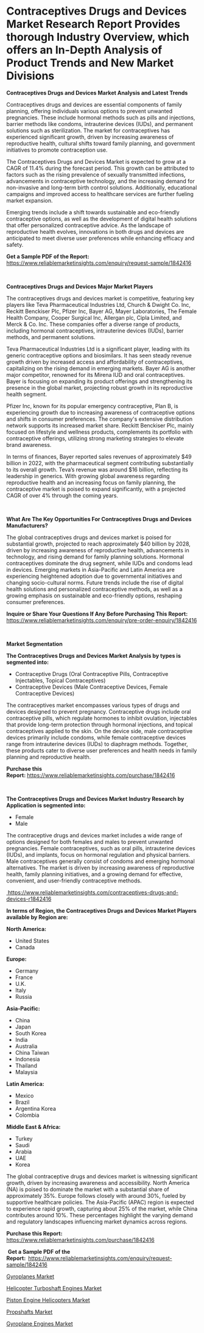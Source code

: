 <p><h1>Contraceptives Drugs and Devices Market Research Report Provides thorough Industry Overview, which offers an In-Depth Analysis of Product Trends and New Market Divisions</h1></p><p><strong>Contraceptives Drugs and Devices Market Analysis and Latest Trends</strong></p>
<p><p>Contraceptives drugs and devices are essential components of family planning, offering individuals various options to prevent unwanted pregnancies. These include hormonal methods such as pills and injections, barrier methods like condoms, intrauterine devices (IUDs), and permanent solutions such as sterilization. The market for contraceptives has experienced significant growth, driven by increasing awareness of reproductive health, cultural shifts toward family planning, and government initiatives to promote contraception use.</p><p>The Contraceptives Drugs and Devices Market is expected to grow at a CAGR of 11.4% during the forecast period. This growth can be attributed to factors such as the rising prevalence of sexually transmitted infections, advancements in contraceptive technology, and the increasing demand for non-invasive and long-term birth control solutions. Additionally, educational campaigns and improved access to healthcare services are further fueling market expansion. </p><p>Emerging trends include a shift towards sustainable and eco-friendly contraceptive options, as well as the development of digital health solutions that offer personalized contraceptive advice. As the landscape of reproductive health evolves, innovations in both drugs and devices are anticipated to meet diverse user preferences while enhancing efficacy and safety.</p></p>
<p><strong>Get a Sample PDF of the Report:&nbsp;</strong> <a href="https://www.reliablemarketinsights.com/enquiry/request-sample/1842416?utm_campaign=1331&utm_medium=2&utm_source=Github&utm_content=ia&utm_term=16102024&utm_id=contraceptives-drugs-and-devices">https://www.reliablemarketinsights.com/enquiry/request-sample/1842416</a></p>
<p>&nbsp;</p>
<p><strong>Contraceptives Drugs and Devices Major Market Players</strong></p>
<p><p>The contraceptives drugs and devices market is competitive, featuring key players like Teva Pharmaceutical Industries Ltd, Church & Dwight Co. Inc, Reckitt Benckiser Plc, Pfizer Inc, Bayer AG, Mayer Laboratories, The Female Health Company, Cooper Surgical Inc, Allergan plc, Cipla Limited, and Merck & Co. Inc. These companies offer a diverse range of products, including hormonal contraceptives, intrauterine devices (IUDs), barrier methods, and permanent solutions.</p><p>Teva Pharmaceutical Industries Ltd is a significant player, leading with its generic contraceptive options and biosimilars. It has seen steady revenue growth driven by increased access and affordability of contraceptives, capitalizing on the rising demand in emerging markets. Bayer AG is another major competitor, renowned for its Mirena IUD and oral contraceptives. Bayer is focusing on expanding its product offerings and strengthening its presence in the global market, projecting robust growth in its reproductive health segment.</p><p>Pfizer Inc, known for its popular emergency contraceptive, Plan B, is experiencing growth due to increasing awareness of contraceptive options and shifts in consumer preferences. The company's extensive distribution network supports its increased market share. Reckitt Benckiser Plc, mainly focused on lifestyle and wellness products, complements its portfolio with contraceptive offerings, utilizing strong marketing strategies to elevate brand awareness.</p><p>In terms of finances, Bayer reported sales revenues of approximately $49 billion in 2022, with the pharmaceutical segment contributing substantially to its overall growth. Teva’s revenue was around $16 billion, reflecting its leadership in generics. With growing global awareness regarding reproductive health and an increasing focus on family planning, the contraceptive market is poised to expand significantly, with a projected CAGR of over 4% through the coming years.</p></p>
<p>&nbsp;</p>
<p><strong>What Are The Key Opportunities For Contraceptives Drugs and Devices Manufacturers?</strong></p>
<p><p>The global contraceptives drugs and devices market is poised for substantial growth, projected to reach approximately $40 billion by 2028, driven by increasing awareness of reproductive health, advancements in technology, and rising demand for family planning solutions. Hormonal contraceptives dominate the drug segment, while IUDs and condoms lead in devices. Emerging markets in Asia-Pacific and Latin America are experiencing heightened adoption due to governmental initiatives and changing socio-cultural norms. Future trends include the rise of digital health solutions and personalized contraceptive methods, as well as a growing emphasis on sustainable and eco-friendly options, reshaping consumer preferences.</p></p>
<p><strong>Inquire or Share Your Questions If Any Before Purchasing This Report:</strong> <a href="https://www.reliablemarketinsights.com/enquiry/pre-order-enquiry/1842416?utm_campaign=1331&utm_medium=2&utm_source=Github&utm_content=ia&utm_term=16102024&utm_id=contraceptives-drugs-and-devices">https://www.reliablemarketinsights.com/enquiry/pre-order-enquiry/1842416</a></p>
<p>&nbsp;</p>
<p><strong>Market Segmentation</strong></p>
<p><strong>The Contraceptives Drugs and Devices Market Analysis by types is segmented into:</strong></p>
<p><ul><li>Contraceptive Drugs (Oral Contraceptive Pills, Contraceptive Injectables, Topical Contraceptives)</li><li>Contraceptive Devices (Male Contraceptive Devices, Female Contraceptive Devices)</li></ul></p>
<p><p>The contraceptives market encompasses various types of drugs and devices designed to prevent pregnancy. Contraceptive drugs include oral contraceptive pills, which regulate hormones to inhibit ovulation, injectables that provide long-term protection through hormonal injections, and topical contraceptives applied to the skin. On the device side, male contraceptive devices primarily include condoms, while female contraceptive devices range from intrauterine devices (IUDs) to diaphragm methods. Together, these products cater to diverse user preferences and health needs in family planning and reproductive health.</p></p>
<p><strong>Purchase this Report:&nbsp;</strong><a href="https://www.reliablemarketinsights.com/purchase/1842416?utm_campaign=1331&utm_medium=2&utm_source=Github&utm_content=ia&utm_term=16102024&utm_id=contraceptives-drugs-and-devices">https://www.reliablemarketinsights.com/purchase/1842416</a></p>
<p>&nbsp;</p>
<p><strong>The Contraceptives Drugs and Devices Market Industry Research by Application is segmented into:</strong></p>
<p><ul><li>Female</li><li>Male</li></ul></p>
<p><p>The contraceptive drugs and devices market includes a wide range of options designed for both females and males to prevent unwanted pregnancies. Female contraceptives, such as oral pills, intrauterine devices (IUDs), and implants, focus on hormonal regulation and physical barriers. Male contraceptives generally consist of condoms and emerging hormonal alternatives. The market is driven by increasing awareness of reproductive health, family planning initiatives, and a growing demand for effective, convenient, and user-friendly contraceptive methods.</p></p>
<p><a href="https://www.reliablemarketinsights.com/contraceptives-drugs-and-devices-r1842416?utm_campaign=1331&utm_medium=2&utm_source=Github&utm_content=ia&utm_term=16102024&utm_id=contraceptives-drugs-and-devices">&nbsp;https://www.reliablemarketinsights.com/contraceptives-drugs-and-devices-r1842416</a></p>
<p><strong>In terms of Region, the Contraceptives Drugs and Devices Market Players available by Region are:</strong></p>
<p>
    <p> <strong> North America: </strong>
        <ul>
            <li>United States</li>
            <li>Canada</li>
        </ul>
        </p> 
    <p> <strong> Europe: </strong>
        <ul>
            <li>Germany</li>
            <li>France</li>
            <li>U.K.</li>
            <li>Italy</li>
            <li>Russia</li>
        </ul>
        </p> 
    <p> <strong> Asia-Pacific: </strong>
        <ul>
            <li>China</li>
            <li>Japan</li>
            <li>South Korea</li>
            <li>India</li>
            <li>Australia</li>
            <li>China Taiwan</li>
            <li>Indonesia</li>
            <li>Thailand</li>
            <li>Malaysia</li>
        </ul>
        </p> 
    <p> <strong> Latin America: </strong>
        <ul>
            <li>Mexico</li>
            <li>Brazil</li>
            <li>Argentina Korea</li>
            <li>Colombia</li>
        </ul>
        </p> 
    <p> <strong> Middle East & Africa: </strong>
        <ul>
            <li>Turkey</li>
            <li>Saudi</li>
            <li>Arabia</li>
            <li>UAE</li>
            <li>Korea</li>
        </ul>
    </p>
    </p>
<p><p>The global contraceptive drugs and devices market is witnessing significant growth, driven by increasing awareness and accessibility. North America (NA) is poised to dominate the market with a substantial share of approximately 35%. Europe follows closely with around 30%, fueled by supportive healthcare policies. The Asia-Pacific (APAC) region is expected to experience rapid growth, capturing about 25% of the market, while China contributes around 10%. These percentages highlight the varying demand and regulatory landscapes influencing market dynamics across regions.</p></p>
<p><strong>Purchase this Report: </strong><a href="https://www.reliablemarketinsights.com/purchase/1842416?utm_campaign=1331&utm_medium=2&utm_source=Github&utm_content=ia&utm_term=16102024&utm_id=contraceptives-drugs-and-devices">https://www.reliablemarketinsights.com/purchase/1842416</a></p>
<p>&nbsp;<strong>Get a Sample PDF of the Report:&nbsp;&nbsp;</strong><a href="https://www.reliablemarketinsights.com/enquiry/request-sample/1842416?utm_campaign=1331&utm_medium=2&utm_source=Github&utm_content=ia&utm_term=16102024&utm_id=contraceptives-drugs-and-devices">https://www.reliablemarketinsights.com/enquiry/request-sample/1842416</a></p>
<p><strong></strong></p>
<p><p><a href="https://www.linkedin.com/pulse/disruption-innovation-gyroplanes-industry-market-analysis-jh4le?utm_campaign=1331&utm_medium=2&utm_source=Github&utm_content=ia&utm_term=16102024&utm_id=contraceptives-drugs-and-devices">Gyroplanes Market</a></p><p><a href="https://www.linkedin.com/pulse/decoding-helicopter-turboshaft-engines-industry-dynamics-strategic-wlppe?utm_campaign=1331&utm_medium=2&utm_source=Github&utm_content=ia&utm_term=16102024&utm_id=contraceptives-drugs-and-devices">Helicopter Turboshaft Engines Market</a></p><p><a href="https://www.linkedin.com/pulse/strategic-roadmap-global-piston-engine-helicopters-market-anjde?utm_campaign=1331&utm_medium=2&utm_source=Github&utm_content=ia&utm_term=16102024&utm_id=contraceptives-drugs-and-devices">Piston Engine Helicopters Market</a></p><p><a href="https://www.linkedin.com/pulse/propshafts-market-forecasts-trends-impact-analysis-2024-2031-plncf?utm_campaign=1331&utm_medium=2&utm_source=Github&utm_content=ia&utm_term=16102024&utm_id=contraceptives-drugs-and-devices">Propshafts Market</a></p><p><a href="https://www.linkedin.com/pulse/in-depth-gyroplane-engines-market-review-size-share-bxvhe?utm_campaign=1331&utm_medium=2&utm_source=Github&utm_content=ia&utm_term=16102024&utm_id=contraceptives-drugs-and-devices">Gyroplane Engines Market</a></p></p>